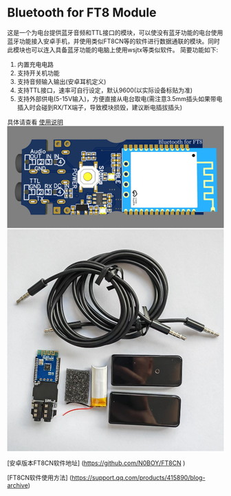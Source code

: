 # Bluetooth for FT8 Module
这是一个为电台提供蓝牙音频和TTL接口的模块，可以使没有蓝牙功能的电台使用蓝牙功能接入安卓手机，并使用类似FT8CN等的软件进行数据通联的模块。同时此模块也可以连入具备蓝牙功能的电脑上使用wsjtx等类似软件。
简要功能如下:
1. 内置充电电路
2. 支持开关机功能
3. 支持音频输入输出(安卓耳机定义)
4. 支持TTL接口，速率可自行设定，默认9600(以实际设备标贴为准)
5. 支持外部供电(5-15V输入)，方便直接从电台取电(需注意3.5mm插头如果带电插入时会碰到RX/TX端子，导致模块损毁，建议断电插拔插头)

具体请查看
[使用说明](https://github.com/bg6jji/Bluetooth4FT8/blob/main/BT68%E8%93%9D%E7%89%99%E6%A8%A1%E5%9D%97%E7%AE%80%E8%A6%81%E8%AF%B4%E6%98%8E%20V1%202023-6-28.docx)
![PCB](https://github.com/bg6jji/Bluetooth4FT8/blob/main/PCB.png "PCB 布局")
![模块照片](https://github.com/bg6jji/Bluetooth4FT8/blob/main/BT401forFT8.jpg "BT401 Module Picture")

[安卓版本FT8CN软件地址] (https://github.com/N0BOY/FT8CN )

[FT8CN软件使用方法] (https://support.qq.com/products/415890/blog-archive)


